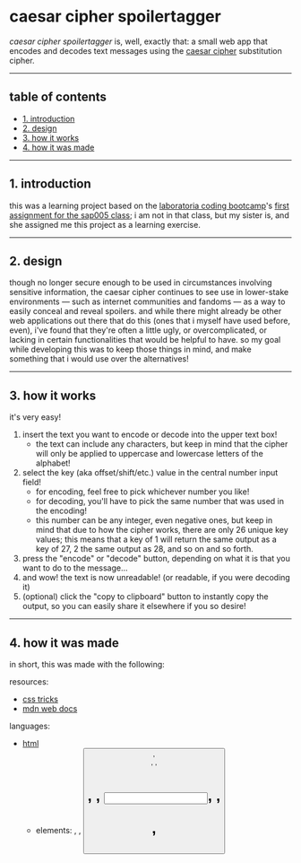 # caesar cipher spoilertagger

_caesar cipher spoilertagger_ is, well, exactly that: a small web app that encodes and decodes text messages using the [caesar cipher](https://en.wikipedia.org/wiki/Caesar_cipher) substitution cipher.

***

## table of contents

* [1. introduction](#1-introduction)
* [2. design](#2-design)
* [3. how it works](#3-how-it-works)
* [4. how it was made](#4-how-it-was-made)

***

## 1. introduction

this was a learning project based on the [laboratoria coding bootcamp](https://www.laboratoria.la/)'s [first assignment for the sap005 class](https://github.com/Laboratoria/SAP005-cipher); i am not in that class, but my sister is, and she assigned me this project as a learning exercise.

***

## 2. design

though no longer secure enough to be used in circumstances involving sensitive information, the caesar cipher continues to see use in lower-stake environments — such as internet communities and fandoms — as a way to easily conceal and reveal spoilers. and while there might already be other web applications out there that do this (ones that i myself have used before, even), i've found that they're often a little ugly, or overcomplicated, or lacking in certain functionalities that would be helpful to have.
so my goal while developing this was to keep those things in mind, and make something that i would use over the alternatives!

***

## 3. how it works

it's very easy!

1. insert the text you want to encode or decode into the upper text box!
	- the text can include any characters, but keep in mind that the cipher will only be applied to uppercase and lowercase letters of the alphabet!
2. select the key (aka offset/shift/etc.) value in the central number input field!
	- for encoding, feel free to pick whichever number you like!
	- for decoding, you'll have to pick the same number that was used in the encoding!
	- this number can be any integer, even negative ones, but keep in mind that due to how the cipher works, there are only 26 unique key values; this means that a key of 1 will return the same output as a key of 27, 2 the same output as 28, and so on and so forth.
3. press the "encode" or "decode" button, depending on what it is that you want to do to the message...
4. and wow! the text is now unreadable! (or readable, if you were decoding it)
5. (optional) click the "copy to clipboard" button to instantly copy the output, so you can easily share it elsewhere if you so desire!

***

## 4. how it was made

in short, this was made with the following:

resources:
* [css tricks](https://css-tricks.com/)
* [mdn web docs](https://developer.mozilla.org/en-US/)

languages:
* [html](https://developer.mozilla.org/en-US/docs/Web/HTML)
	- elements: [<a>](https://developer.mozilla.org/en-US/docs/Web/HTML/Element/a), [<body>](https://developer.mozilla.org/en-US/docs/Web/HTML/Element/body), [<button>](https://developer.mozilla.org/en-US/docs/Web/HTML/Element/button), [<div>](https://developer.mozilla.org/en-US/docs/Web/HTML/Element/div), [<head>](https://developer.mozilla.org/en-US/docs/Web/HTML/Element/head), [<h1>](https://developer.mozilla.org/en-US/docs/Web/HTML/Element/Heading_Elements), [<html>](https://developer.mozilla.org/en-US/docs/Web/HTML/Element/html), [<input>](https://developer.mozilla.org/en-US/docs/Web/HTML/Element/input), [<meta>](https://developer.mozilla.org/en-US/docs/Web/HTML/Element/meta), [<p>](https://developer.mozilla.org/en-US/docs/Web/HTML/Element/p), [<script>](https://developer.mozilla.org/en-US/docs/Web/HTML/Element/script), [<textarea>](https://developer.mozilla.org/en-US/docs/Web/HTML/Element/textarea), [<title>](https://developer.mozilla.org/en-US/docs/Web/HTML/Element/title)
* [css](https://developer.mozilla.org/en-US/docs/Web/CSS)
	- yeah i'm not gonna list all the css properties i used here
* [javascript](https://developer.mozilla.org/en-US/docs/Web/JavaScript)
	- built-in objects: [Object](https://developer.mozilla.org/en-US/docs/Web/JavaScript/Reference/Global_Objects/Object), [Function](https://developer.mozilla.org/en-US/docs/Web/JavaScript/Reference/Global_Objects/Function), [Number](https://developer.mozilla.org/en-US/docs/Web/JavaScript/Reference/Global_Objects/Number), [Number() constructor](https://developer.mozilla.org/en-US/docs/Web/JavaScript/Reference/Global_Objects/Number/Number), [String](https://developer.mozilla.org/en-US/docs/Web/JavaScript/Reference/Global_Objects/String), [String.fromCodePoint()](https://developer.mozilla.org/en-US/docs/Web/JavaScript/Reference/Global_Objects/String/fromCodePoint), [String.prototype.codePointAt()](https://developer.mozilla.org/en-US/docs/Web/JavaScript/Reference/Global_Objects/String/codePointAt), [String.prototype.replace()](https://developer.mozilla.org/en-US/docs/Web/JavaScript/Reference/Global_Objects/String/replace), [RegExp](https://developer.mozilla.org/en-US/docs/Web/JavaScript/Reference/Global_Objects/RegExp), [RegExp.prototype.test()](https://developer.mozilla.org/en-US/docs/Web/JavaScript/Reference/Global_Objects/RegExp/test), [Array](https://developer.mozilla.org/en-US/docs/Web/JavaScript/Reference/Global_Objects/Array), [Array.prototype.forEach()](https://developer.mozilla.org/en-US/docs/Web/JavaScript/Reference/Global_Objects/Array/forEach)
	- statements and declarations: [Block](https://developer.mozilla.org/en-US/docs/Web/JavaScript/Reference/Statements/block), [if...else](https://developer.mozilla.org/en-US/docs/Web/JavaScript/Reference/Statements/if...else), [var](https://developer.mozilla.org/en-US/docs/Web/JavaScript/Reference/Statements/var), [const](https://developer.mozilla.org/en-US/docs/Web/JavaScript/Reference/Statements/const), [function declaration](https://developer.mozilla.org/en-US/docs/Web/JavaScript/Reference/Statements/function), [return](https://developer.mozilla.org/en-US/docs/Web/JavaScript/Reference/Statements/return), [export](https://developer.mozilla.org/en-US/docs/Web/JavaScript/Reference/Statements/export), [import](https://developer.mozilla.org/en-US/docs/Web/JavaScript/Reference/Statements/import)
	- expressions and operators: [Object initializer](https://developer.mozilla.org/en-US/docs/Web/JavaScript/Reference/Operators/Object_initializer), [Grouping operator ()](https://developer.mozilla.org/en-US/docs/Web/JavaScript/Reference/Operators/Grouping), [Property accessors](https://developer.mozilla.org/en-US/docs/Web/JavaScript/Reference/Operators/Property_Accessors), [Unary plus (+)](https://developer.mozilla.org/en-US/docs/Web/JavaScript/Reference/Operators/Unary_plus), [Unary negation (-)](https://developer.mozilla.org/en-US/docs/Web/JavaScript/Reference/Operators/Unary_negation), [Addition (+)](https://developer.mozilla.org/en-US/docs/Web/JavaScript/Reference/Operators/Addition), [Subtraction (-)](https://developer.mozilla.org/en-US/docs/Web/JavaScript/Reference/Operators/Subtraction), [Remainder (%)](https://developer.mozilla.org/en-US/docs/Web/JavaScript/Reference/Operators/Remainder), [Equality (==)](https://developer.mozilla.org/en-US/docs/Web/JavaScript/Reference/Operators/Equality), [Assignment (=)](https://developer.mozilla.org/en-US/docs/Web/JavaScript/Reference/Operators/Assignment)
	- web apis: [Clipboard](https://developer.mozilla.org/en-US/docs/Web/API/Clipboard), [Clipboard.writeText()](https://developer.mozilla.org/en-US/docs/Web/API/Clipboard/writeText), [Document](https://developer.mozilla.org/en-US/docs/Web/API/Document), [Document.querySelector()](https://developer.mozilla.org/en-US/docs/Web/API/Document/querySelector), [Element](https://developer.mozilla.org/en-US/docs/Web/API/Element), [Element: click event](https://developer.mozilla.org/en-US/docs/Web/API/Element/click_event), [EventTarget](https://developer.mozilla.org/en-US/docs/Web/API/EventTarget), [EventTarget.addEventListener()](https://developer.mozilla.org/en-US/docs/Web/API/EventTarget/addEventListener), [HTMLTextAreaElement](https://developer.mozilla.org/en-US/docs/Web/API/HTMLTextAreaElement), [Navigator](https://developer.mozilla.org/en-US/docs/Web/API/Navigator), [Navigator.clipboard](https://developer.mozilla.org/en-US/docs/Web/API/Navigator/clipboard)

programs:
* [git](https://git-scm.com/)
* [visual studio code](https://code.visualstudio.com/)

in long... well, all of the above, plus:

> ## 9. Checklist

> Essa seção é para te ajudar a ter um controle do que você precisa completar.

> ### Parte Obrigatória

> * [x] `README.md` adicionar informação sobre o processo e decisões do desenho.
> * [x] `README.md` explicar claramente quem são os usuários e as suas relações com o produto.
> * [x] `README.md` explicar claramente como o produto soluciona os problemas/necessidades dos usuários.
> * [x] Usar VanillaJS.
> * [x] **Não** usar `this`.
> * [x] Implementar `cipher.encode`.
> * [x] Implementar `cipher.decode`.
> * [X] Passar o linter com a configuração definida.
> * [X] Passar as provas unitárias.
> * [x] Testes unitários cubrindo 70% dos _statements_, _functions_ e _lines_, e no mínimo 50% das _branches_.
> * [x] Interface que permita escolher o `offset` (chave de deslocamento) usava para cifrar/decifrar.
> * [x] Interface que permita escrever um texto para ser cifrado.
> * [x] Interface que mostre o resultado da cifra corretamente.
> * [x] Interface que permita escrever um texto para ser decifrado.
> * [x] Interface que mostre o resultado decifrado corretamente.

> ### Parte Opcional: "Hacker edition"

> * [x] Cifrar/decifrar minúsculas.
> * [X] Cifrar/decifrar _outros_ caractéres (espações, pontuação, `ç`, `á`, ...).
> * [x] Permitir usar `offset` negativo.
